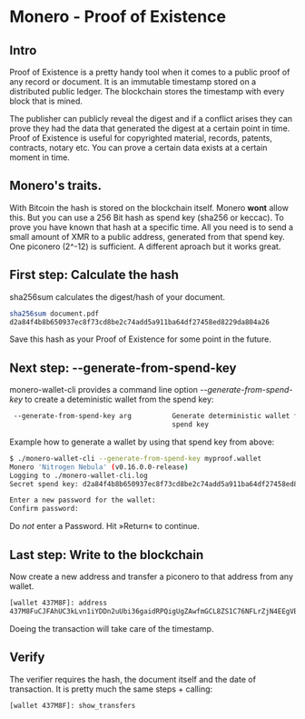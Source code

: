 # Monero - Proof of Existence

## Intro

Proof of Existence is a pretty handy tool when it comes to a public proof of any record or document. It is an immutable timestamp stored on a distributed public ledger. The blockchain stores the timestamp with every block that is mined.

The publisher can publicly reveal the digest and if  a conflict arises they can prove they had the data that generated the digest at a certain point in time. Proof of Existence is useful for copyrighted material, records, patents, contracts, notary etc. You can prove a certain data exists at a certain moment in time.

## Monero's traits.

With Bitcoin the hash is stored on the blockchain itself. Monero **wont** allow this. But you can use a 256 Bit hash as spend key (sha256 or keccac). To prove you have known that hash at a specific time. All you need is to send a small amount of XMR to a public address, generated from that spend key. One piconero (2^-12) is sufficient. A different aproach but it works great.

## First step: Calculate the hash

sha256sum calculates the digest/hash of your document.

```bash
sha256sum document.pdf
d2a84f4b8b650937ec8f73cd8be2c74add5a911ba64df27458ed8229da804a26
```
Save this hash as your Proof of Existence for some point in the future.

## Next step: --generate-from-spend-key

monero-wallet-cli provides a command line option *--generate-from-spend-key* to create a deteministic wallet from the spend key:

```bash
 --generate-from-spend-key arg          Generate deterministic wallet from 
                                        spend key
```
Example how to generate a wallet by using that spend key from above:

```bash
$ ./monero-wallet-cli --generate-from-spend-key myproof.wallet
Monero 'Nitrogen Nebula' (v0.16.0.0-release)
Logging to ./monero-wallet-cli.log
Secret spend key: d2a84f4b8b650937ec8f73cd8be2c74add5a911ba64df27458ed8229da804a26

Enter a new password for the wallet: 
Confirm password:
```
Do *not* enter a Password. Hit »Return« to continue.

## Last step: Write to the blockchain

Now create a new address and transfer a piconero to that address from any wallet.

```bash
[wallet 437M8F]: address
437M8FuCJFAhUC3kLvn1iYDDn2uUbi36gaidRPQigUgZAwfmGCL8ZS1C76NFLrZjN4EEgVBEBeD4D2MJKEWSW936BQXCYTB
```
Doeing the transaction will take care of the timestamp.

## Verify

The verifier requires the hash, the document itself and the date of transaction.
It is pretty much the same steps + calling:

```bash
[wallet 437M8F]: show_transfers

```
